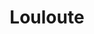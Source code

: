 ---
created-date: 24/09/2025
title: "Louloute"
description: Bar tourné sur la musique. Ambiance chaleureuse et petite terrasse extérieure. Accueil sympa, ça donne l’impression que c’est un bon bar de quartier. 
lat: 48.8534486
lon: 2.3788003
address: "55 Rue de Charonne 75011 Paris France"
website: https://louloute.paris
tags: "restaurant brasserie tapas bar terrasse"
---